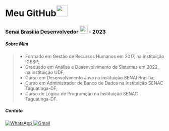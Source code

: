 # Meu GitHub<img src="https://cdn.jsdelivr.net/gh/devicons/devicon/icons/github/github-original.svg" width="35" height="35"/>

### Senai Brasília Desenvolvedor <img src="https://cdn.jsdelivr.net/gh/devicons/devicon/icons/java/java-original.svg" width="25" height="25"/> - 2023

##### Sobre Mim 
> * Formado em Gestão de Recursos Humanos em 2017, na instituição ICESP;<br>
> * Graduado em Análise e Desenvolvimento de Sistemas em 2022, na instituição UDF;<br>
> * Curso em Desenvolvimento Java na instituição SENAI Brasília;
> * Curso em Administrador de Banco de Dados na Instituição SENAC Taguatinga-DF;
> * Curso de Lógica de Programção na Instituição SENAC Taguatinga-DF.

##### Contato

<a href="https://api.whatsapp.com/send?phone=556193680080&text=ol%C3%A1!"> ![WhatsApp](https://img.shields.io/badge/WhatsApp-25D366?style=for-the-badge&logo=whatsapp&logoColor=white)
<a href="mailto:williamerson@hotmail.com?subject=&body=Ol%C3%A1"> ![Gmail](https://img.shields.io/badge/Gmail-D14836?style=for-the-badge&logo=gmail&logoColor=white)
            
          



          
          
            
          
          
            
          
          
